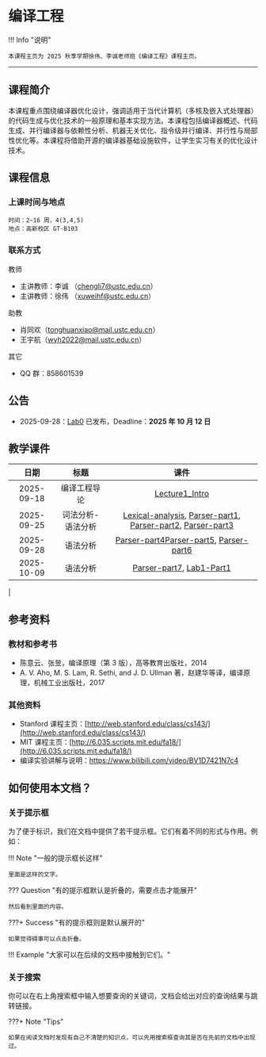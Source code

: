 # 编译工程

!!! Info "说明"

    本课程主页为 2025 秋季学期徐伟、李诚老师班《编译工程》课程主页。

<hr class="hr-my" data-content="(●′∀｀●) 我是分隔线 (●′∀｀●)">

## 课程简介

本课程重点围绕编译器优化设计，强调适用于当代计算机（多核及嵌入式处理器）的代码生成与优化技术的一般原理和基本实现方法。本课程包括编译器概述、代码生成、并行编译器与依赖性分析、机器无关优化、指令级并行编译、并行性与局部性优化等。本课程将借助开源的编译器基础设施软件，让学生实习有关的优化设计技术。

## 课程信息

### 上课时间与地点

    时间：2~16 周，4(3,4,5)
    地点：高新校区 GT-B103

### 联系方式

教师

- 主讲教师：李诚 （<chengli7@ustc.edu.cn>）
- 主讲教师：徐伟 （<xuweihf@ustc.edu.cn>）

助教

- 肖同欢（<tonghuanxiao@mail.ustc.edu.cn>）
- 王宇航（<wyh2022@mail.ustc.edu.cn>）

其它
- QQ 群：858601539
## 公告

- 2025-09-28：[Lab0](lab0/index.md) 已发布，Deadline：**2025 年 10 月 12 日**

## 教学课件

|     日期     |   标题   |                                                                                                 课件                                                                                                 |
|:----------:|:------:|:--------------------------------------------------------------------------------------------------------------------------------------------------------------------------------------------------:|
| 2025-09-18 | 编译工程导论 |                                                                              [Lecture1_Intro](ppt/Lecture1-Intro.pdf)                                                                              |
| 2025-09-25 |                            词法分析-语法分析                            | [Lexical-analysis](ppt/Lecture2-Lexical-analysis.pdf), [Parser-part1](ppt/Lecture3-Parser-part1.pdf), [Parser-part2](ppt/Lecture4-Parser-part2.pdf), [Parser-part3](ppt/Lecture5-Parser-part3.pdf) |
| 2025-09-28 |                            语法分析                             |                             [Parser-part4](ppt/Lecture6-Parser-part4.pdf)[Parser-part5](ppt/Lecture7-Parser-part5.pdf), [Parser-part6](ppt/Lecture8-Parser-part6.pdf)                              |
| 2025-10-09 |                            语法分析                             |                                                     [Parser-part7](ppt/Lecture10-Parser-part7.pdf), [Lab1-Part1](ppt/Lecture11-lab1-part1.pdf)                                                     |
<!--
| 2025-03-20 |                  实验 - 语言解析器与IR自动生成                  |                                                                                          [Lab1-Part1](ppt/Lecture10-lab-part1.pdf), [Lab1-Part2](ppt/Lecture10-lab-part2.pdf)                                                                                          |
| 2025-03-27 |                   中间代码表示，中间代码生成                    |                    [IR](ppt/Lecture11-IR.pdf), [IR-Translation-part1](ppt/Lecture12-IR%20Translation-part1.pdf), [IR-Translation-part2](ppt/Lecture13-IR%20Translation-part2.pdf), [IR-Translation-part3](ppt/Lecture14-IR%20Translation-part3.pdf)                    |
| 2025-04-03 |                          中间代码生成                           | [IR-Translation-part4](ppt/Lecture15-IR%20Translation-part4.pdf), [IR-Translation-part5](ppt/Lecture16-IR%20Translation-part5.pdf), [IR-Translation-part6](ppt/Lecture17-IR%20Translation-part6.pdf), [IR-Translation-part7](ppt/Lecture18-IR%20Translation-part7.pdf) |
| 2025-04-10 |                  实验-IR自动生成 & 运行时环境                   |               [Lab2-part1](ppt/Lecture19-lab-part1.pdf), [Lab2-part2](ppt/Lecture19-lab-part2.pdf), [Runtime-part1](ppt/Lecture20-Runtime-part1.pdf), [Runtime-part2](ppt/Lecture20-Runtime-part2.pdf), [Runtime-part3](ppt/Lecture20-Runtime-part3.pdf)               |
| 2025-04-17 |                    机器无关代码优化&龙芯汇编                    |                                                                                           [IR-opt-part1](ppt/Lecture21-IR-opt-part1.pdf), [LA-asm](ppt/Lecture21-LA-asm.pdf)                                                                                           |
| 2025-04-24 |                        机器无关代码优化                         |                                                     [IR-opt-part1](ppt/Lecture24-IR%20Opt-part1-v2.pdf), [IR-opt-part2](ppt/Lecture25-IR%20Opt-part2-v2.pdf), [IR-opt-part3](ppt/Lecture26-IR%20Opt-part3-v2.pdf)                                                      |
| 2025-05-08 |                        机器无关代码优化                         |                                                                                                      [IR-opt-part4](ppt/Lecture27-IR%20Opt-part4-Mem2Reg.pdf), [IR-opt-part5](ppt/Lecture28-IR%20Opt-part5-v2.pdf)                                                                                                      |
| 2025-05-29 |                                     后端代码生成与优化   | [CodeSel](ppt/Lecture29-CodeSel.pdf), [RegAlloc-part1](ppt/Lecture30-RegAlloc-part1.pdf), [RegAlloc-part2](ppt/Lecture31-RegAlloc-part2.pdf), [phi](ppt/Lecture32-phi函数接合.pdf) |
| 2024-10-16 |     语法制导翻译 - 语法制导翻译方案 & L 属性定义的翻译方案      |                                                                           [Translation-part2](ppt/Lecture12-Translation-part2.pdf), [Translation-part3](ppt/Lecture13-Translation-part3.pdf)                                                                           |
| 2024-10-21 |               语法制导翻译 - L 属性定义的翻译方案               |                                                                                                        [Translation-part4](ppt/Lecture14-Translation-part4.pdf)                                                                                                        |
| 2024-10-23 |      中间代码翻译 - 简单语句翻译 & 控制流与布尔表达式翻译       |                                                                   [IR-Translation-part1](ppt/Lecture15-IR%20Translation-part1.pdf), [IR-Translation-part2](ppt/Lecture16-IR%20Translation-part2.pdf)                                                                   |
| 2024-10-28 |             中间代码翻译 - 布尔表达式 & 控制流语句              |                                                                   [IR-Translation-part3](ppt/Lecture17-IR%20Translation-part3.pdf), [IR-Translation-part4](ppt/Lecture18-IR%20Translation-part4.pdf)                                                                   |
| 2024-10-30 |               中间代码翻译 - 类型表达式及自动构造               |                                                                                                    [IR-Translation-part5](ppt/Lecture19-IR%20Translation-part5.pdf)                                                                                                    |
| 2024-11-04 |          中间代码翻译 - 类型表达式 & 符号表与声明语句           |                                                                                                    [IR-Translation-part6](ppt/Lecture20-IR%20Translation-part6.pdf)                                                                                                    |
| 2024-11-06 |         中间代码翻译 - 数组寻址 & 运行时管理 - 存储组织         |                                                                           [IR-Translation-part7](ppt/Lecture21-IR%20Translation-part7.pdf), [Runtime-part1](ppt/Lecture22-Runtime-part1.pdf)                                                                           |
| 2024-11-11 |                      运行时管理 - 栈式分配                      |                                                                                   [Runtime-part2](ppt/Lecture23-Runtime-part2.pdf), [Runtime-part3](ppt/Lecture24-Runtime-part3.pdf)                                                                                   |
| 2024-11-13 |                     代码生成 - 简单机器模型                     |                                                                                                            [CodeGen-part1](ppt/Lecture25-CodeGen-part1.pdf)                                                                                                            |
| 2024-11-18 |                 机器无关代码优化 - 常见优化方法                 |                                                                                                            [IR Opt-part1](ppt/Lecture26-IR%20Opt-part1.pdf)                                                                                                            |
| 2024-11-20 |             机器无关代码优化 - 数据流与到达定值分析             |                                                                                                            [IR Opt-part2](ppt/Lecture27-IR%20Opt-part2.pdf)                                                                                                            |
| 2024-11-25 | 机器无关代码优化 - 可用表达式分析 & 活跃变量分析 & 基本块内优化 |                                                          [IR Opt-part3](ppt/Lecture28-IR%20Opt-part3.pdf), [IR Opt-part4](ppt/Lecture29-IR%20Opt-part4.pdf), [IR Opt-part5](ppt/Lecture30-IR%20Opt-part5.pdf)                                                          |
| 2024-11-27 |                    流图中的循环 & 寄存器分配                    |                                                                                              [Loop](ppt/Lecture31-Loop-part1.pdf), [Register](ppt/Lecture32-Register.pdf)                                                                                              | -->                                                                                                                |

<!--| 2024-11-29 |                          面向目标机器的代码优化                           |                                                                              [part1](https://rec.ustc.edu.cn/share/d6169380-9045-11ee-8a37-87201671ab8d)                                                                              |
| 2024-12-04 |                               guest lecture                               |                                                                                                               无 slides                                                                                                               |
| 2024-12-06 |                               guest lecture                               |                                                                                                               无 slides                                                                                                               |
| 2024-12-13 |                                  复习课                                   |                                                                             [slides](https://rec.ustc.edu.cn/share/3a4ffcf0-995a-11ee-9fdc-a7ee4ffd604e)                                                                              | -->

## 参考资料

### 教材和参考书

- <div id='textbook'></div> 陈意云、张昱，编译原理（第 3 版），高等教育出版社，2014
- A. V. Aho, M. S. Lam, R. Sethi, and J. D. Ullman 著，赵建华等译，编译原理，机械工业出版社，2017

### 其他资料

- Stanford 课程主页：[http://web.stanford.edu/class/cs143/](http://web.stanford.edu/class/cs143/)
- MIT 课程主页：[http://6.035.scripts.mit.edu/fa18/](http://6.035.scripts.mit.edu/fa18/)
- 编译实验讲解与说明：<https://www.bilibili.com/video/BV1D7421N7c4> 

## 如何使用本文档？

### 关于提示框

为了便于标识，我们在文档中提供了若干提示框。它们有着不同的形式与作用。例如：

!!! Note "一般的提示框长这样"

    里面是这样的文字。

??? Question "有的提示框默认是折叠的，需要点击才能展开"

    然后看到里面的内容。

???+ Success "有的提示框则是默认展开的"

    如果觉得碍事可以点击折叠。

!!! Example "大家可以在后续的文档中接触到它们。"

### 关于搜索

你可以在右上角搜索框中输入想要查询的关键词，文档会给出对应的查询结果与跳转链接。

???+ Note "Tips"

    如果在阅读文档时发现有自己不清楚的知识点，可以先用搜索框查询其是否在先前的文档中出现过。

<!-- <hr class="hr-my" data-content="(●′∀｀●) 我是分隔线 (●′∀｀●)">


???+ Bug "评论系统"

    由于主页上的评论系统映射可能出现问题，以防万一，我们在这里进行一些补充。

    除了上面介绍的内容，本学期的实验文档我们还额外添加了评论系统。大家可以在各个界面下方找到类似的评论栏，登录自己的 GitHub 账号即可发表相应的评论。

    <strong>怎么使用？</strong>

    评论系统的输入采用 Markdown 格式。如果你之前没有用过 Markdown，可以简单地将其当做普通文本（txt）格式，直接输入文字并点击评论即可。如果你对 Markdown 语法有所了解，可以使用 **加粗**、 *斜体* 、句内的 `code block` 等特殊格式，以及相应的标题结构。

    除了留下自己的疑问，大家也可以解答其他同学的疑问。这是一个相互交流、相互合作的平台。我们鼓励合理范围内的讨论与思考~

    <strong>其他方式</strong>

    评论系统实际上是抓取了[这个仓库](https://github.com/USTC-Compiler-2024/Compiler-Comments)下讨论区的内容，所有的评论也会发布在这里。大家可以访问上面的仓库进行阅读。

    如果你没有或者无法登录 GitHub 账号也没关系。除了文档下方的评论系统，在课程群中大家也可以提出自己的问题，我们将统一进行解答。

    欢迎大家在评论系统里畅所欲言！ -->